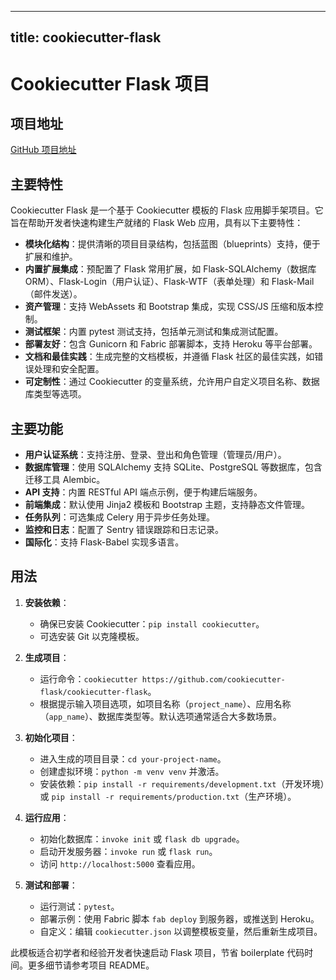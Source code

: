 
---
title: cookiecutter-flask
---

# Cookiecutter Flask 项目

## 项目地址
[GitHub 项目地址](https://github.com/cookiecutter-flask/cookiecutter-flask)

## 主要特性
Cookiecutter Flask 是一个基于 Cookiecutter 模板的 Flask 应用脚手架项目。它旨在帮助开发者快速构建生产就绪的 Flask Web 应用，具有以下主要特性：
- **模块化结构**：提供清晰的项目目录结构，包括蓝图（blueprints）支持，便于扩展和维护。
- **内置扩展集成**：预配置了 Flask 常用扩展，如 Flask-SQLAlchemy（数据库 ORM）、Flask-Login（用户认证）、Flask-WTF（表单处理）和 Flask-Mail（邮件发送）。
- **资产管理**：支持 WebAssets 和 Bootstrap 集成，实现 CSS/JS 压缩和版本控制。
- **测试框架**：内置 pytest 测试支持，包括单元测试和集成测试配置。
- **部署友好**：包含 Gunicorn 和 Fabric 部署脚本，支持 Heroku 等平台部署。
- **文档和最佳实践**：生成完整的文档模板，并遵循 Flask 社区的最佳实践，如错误处理和安全配置。
- **可定制性**：通过 Cookiecutter 的变量系统，允许用户自定义项目名称、数据库类型等选项。

## 主要功能
- **用户认证系统**：支持注册、登录、登出和角色管理（管理员/用户）。
- **数据库管理**：使用 SQLAlchemy 支持 SQLite、PostgreSQL 等数据库，包含迁移工具 Alembic。
- **API 支持**：内置 RESTful API 端点示例，便于构建后端服务。
- **前端集成**：默认使用 Jinja2 模板和 Bootstrap 主题，支持静态文件管理。
- **任务队列**：可选集成 Celery 用于异步任务处理。
- **监控和日志**：配置了 Sentry 错误跟踪和日志记录。
- **国际化**：支持 Flask-Babel 实现多语言。

## 用法
1. **安装依赖**：
   - 确保已安装 Cookiecutter：`pip install cookiecutter`。
   - 可选安装 Git 以克隆模板。

2. **生成项目**：
   - 运行命令：`cookiecutter https://github.com/cookiecutter-flask/cookiecutter-flask`。
   - 根据提示输入项目选项，如项目名称（`project_name`）、应用名称（`app_name`）、数据库类型等。默认选项通常适合大多数场景。

3. **初始化项目**：
   - 进入生成的项目目录：`cd your-project-name`。
   - 创建虚拟环境：`python -m venv venv` 并激活。
   - 安装依赖：`pip install -r requirements/development.txt`（开发环境）或 `pip install -r requirements/production.txt`（生产环境）。

4. **运行应用**：
   - 初始化数据库：`invoke init` 或 `flask db upgrade`。
   - 启动开发服务器：`invoke run` 或 `flask run`。
   - 访问 `http://localhost:5000` 查看应用。

5. **测试和部署**：
   - 运行测试：`pytest`。
   - 部署示例：使用 Fabric 脚本 `fab deploy` 到服务器，或推送到 Heroku。
   - 自定义：编辑 `cookiecutter.json` 以调整模板变量，然后重新生成项目。

此模板适合初学者和经验开发者快速启动 Flask 项目，节省 boilerplate 代码时间。更多细节请参考项目 README。